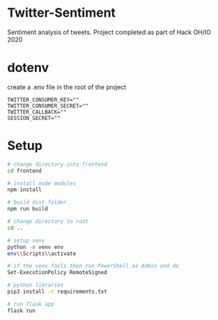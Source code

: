 # Twitter-Sentiment
Sentiment analysis of tweets. Project completed as part of Hack OH/IO 2020

# dotenv

create a .env file in the root of the project
```
TWITTER_CONSUMER_KEY=""
TWITTER_CONSUMER_SECRET=""
TWITTER_CALLBACK=""
SESSION_SECRET=""

```

# Setup
``` bash
# change directory into frontend
cd frontend

# install node modules
npm install

# build dist folder
npm run build

# change directory to root
cd ..

# setup venv
python -m venv env
env\\Scripts\\activate

# if the venv fails then run PowerShell as Admin and do
Set-ExecutionPolicy RemoteSigned

# python libraries
pip3 install -r requirements.txt

# run flask app
flask run
```
